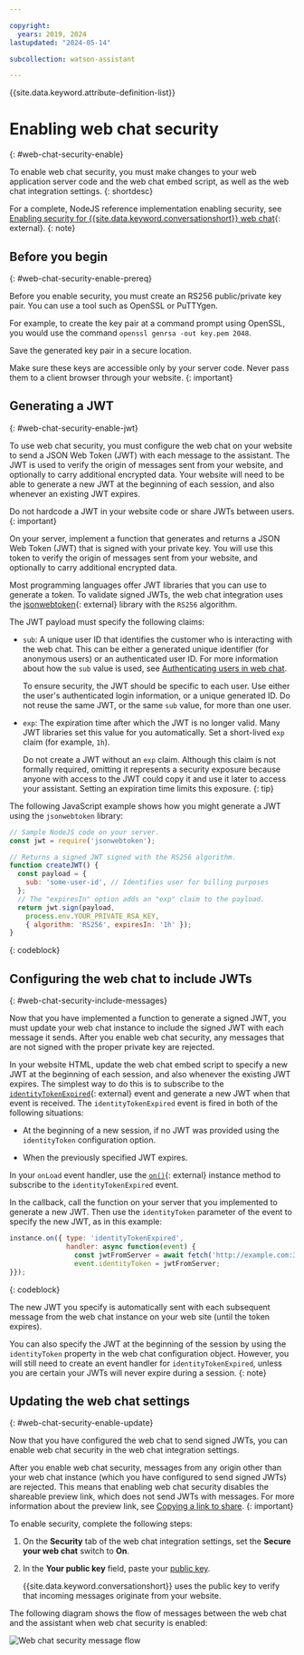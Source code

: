 ```yaml
---

copyright:
  years: 2019, 2024
lastupdated: "2024-05-14"

subcollection: watson-assistant

---
```


{{site.data.keyword.attribute-definition-list}}

# Enabling web chat security
{: #web-chat-security-enable}

To enable web chat security, you must make changes to your web application server code and the web chat embed script, as well as the web chat integration settings.
{: shortdesc}

For a complete, NodeJS reference implementation enabling security, see [Enabling security for {{site.data.keyword.conversationshort}} web chat](https://github.com/watson-developer-cloud/assistant-toolkit/tree/master/integrations/webchat/examples/web-chat-security-simple){: external}.
{: note}

## Before you begin
{: #web-chat-security-enable-prereq}

Before you enable security, you must create an RS256 public/private key pair. You can use a tool such as OpenSSL or PuTTYgen.

For example, to create the key pair at a command prompt using OpenSSL, you would use the command `openssl genrsa -out key.pem 2048`.

Save the generated key pair in a secure location.

Make sure these keys are accessible only by your server code. Never pass them to a client browser through your website.
{: important}

## Generating a JWT
{: #web-chat-security-enable-jwt}

To use web chat security, you must configure the web chat on your website to send a JSON Web Token (JWT) with each message to the assistant. The JWT is used to verify the origin of messages sent from your website, and optionally to carry additional encrypted data. Your website will need to be able to generate a new JWT at the beginning of each session, and also whenever an existing JWT expires.

Do not hardcode a JWT in your website code or share JWTs between users.
{: important}

On your server, implement a function that generates and returns a JSON Web Token (JWT) that is signed with your private key. You will use this token to verify the origin of messages sent from your website, and optionally to carry additional encrypted data.

Most programming languages offer JWT libraries that you can use to generate a token. To validate signed JWTs, the web chat integration uses the [jsonwebtoken](https://www.npmjs.com/package/jsonwebtoken){: external} library with the `RS256` algorithm.

The JWT payload must specify the following claims:

- `sub`: A unique user ID that identifies the customer who is interacting with the web chat. This can be either a generated unique identifier (for anonymous users) or an authenticated user ID. For more information about how the `sub` value is used, see [Authenticating users in web chat](/docs/watson-assistant?topic=watson-assistant-web-chat-security-authenticate).

    To ensure security, the JWT should be specific to each user. Use either the user's authenticated login information, or a unique generated ID. Do not reuse the same JWT, or the same `sub` value, for more than one user.

- `exp`: The expiration time after which the JWT is no longer valid. Many JWT libraries set this value for you automatically. Set a short-lived `exp` claim (for example, `1h`).

    Do not create a JWT without an `exp` claim. Although this claim is not formally required, omitting it represents a security exposure because anyone with access to the JWT could copy it and use it later to access your assistant. Setting an expiration time limits this exposure.
    {: tip}

The following JavaScript example shows how you might generate a JWT using the `jsonwebtoken` library:

```javascript
// Sample NodeJS code on your server.
const jwt = require('jsonwebtoken');

// Returns a signed JWT signed with the RS256 algorithm.
function createJWT() {
  const payload = {
    sub: 'some-user-id', // Identifies user for billing purposes
  };
  // The "expiresIn" option adds an "exp" claim to the payload.
  return jwt.sign(payload,
    process.env.YOUR_PRIVATE_RSA_KEY,
    { algorithm: 'RS256', expiresIn: '1h' });
}
```
{: codeblock}

## Configuring the web chat to include JWTs
{: #web-chat-security-include-messages}

Now that you have implemented a function to generate a signed JWT, you must update your web chat instance to include the signed JWT with each message it sends. After you enable web chat security, any messages that are not signed with the proper private key are rejected.

In your website HTML, update the web chat embed script to specify a new JWT at the beginning of each session, and also whenever the existing JWT expires. The simplest way to do this is to subscribe to the [`identityTokenExpired`](https://web-chat.global.assistant.watson.cloud.ibm.com/docs.html?to=api-events#identityexpired){: external} event and generate a new JWT when that event is received. The `identityTokenExpired` event is fired in both of the following situations:

- At the beginning of a new session, if no JWT was provided using the `identityToken` configuration option.

- When the previously specified JWT expires.

In your `onLoad` event handler, use the [`on()`](https://web-chat.global.assistant.watson.cloud.ibm.com/docs.html?to=api-instance-methods#on){: external} instance method to subscribe to the `identityTokenExpired` event. 

In the callback, call the function on your server that you implemented to generate a new JWT. Then use the `identityToken` parameter of the event to specify the new JWT, as in this example:

```javascript
instance.on({ type: 'identityTokenExpired',
              handler: async function(event) {
                const jwtFromServer = await fetch('http://example.com:3001/createJWT');
                event.identityToken = jwtFromServer;
}});
```
{: codeblock}

The new JWT you specify is automatically sent with each subsequent message from the web chat instance on your web site (until the token expires).

You can also specify the JWT at the beginning of the session by using the `identityToken` property in the web chat configuration object. However, you will still need to create an event handler for `identityTokenExpired`, unless you are certain your JWTs will never expire during a session.
{: note}

## Updating the web chat settings
{: #web-chat-security-enable-update}

Now that you have configured the web chat to send signed JWTs, you can enable web chat security in the web chat integration settings.

After you enable web chat security, messages from any origin other than your web chat instance (which you have configured to send signed JWTs) are rejected. This means that enabling web chat security disables the shareable preview link, which does not send JWTs with messages. For more information about the preview link, see [Copying a link to share](/docs/watson-assistant?topic=watson-assistant-preview-share#preview-share-link).
{: important}

To enable security, complete the following steps:

1. On the **Security** tab of the web chat integration settings, set the **Secure your web chat** switch to **On**.

1. In the **Your public key** field, paste your [public key](#web-chat-security-enable-prereq).

    {{site.data.keyword.conversationshort}} uses the public key to verify that incoming messages originate from your website.

The following diagram shows the flow of messages between the web chat and the assistant when web chat security is enabled:

![Web chat security message flow](images/web-chat-security.png)

